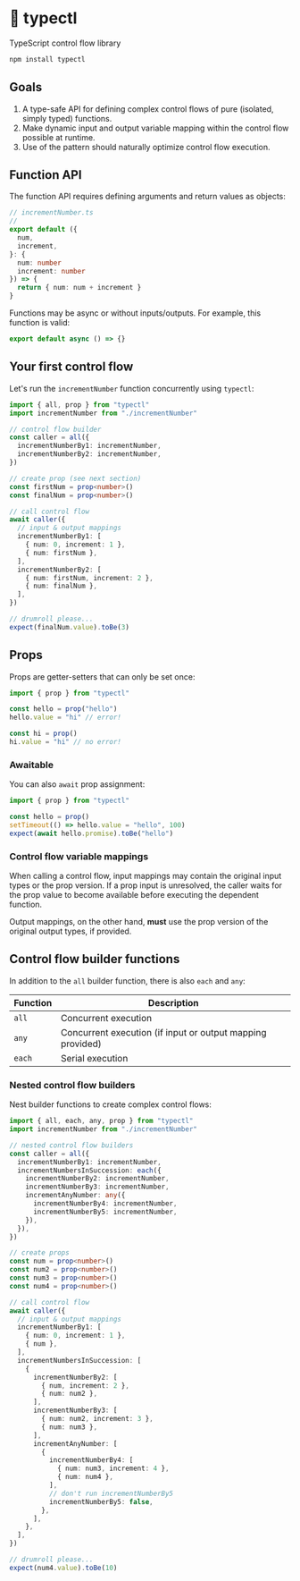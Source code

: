 # 🚰 typectl

TypeScript control flow library

```bash
npm install typectl
```

## Goals

1. A type-safe API for defining complex control flows of pure (isolated, simply typed) functions.
2. Make dynamic input and output variable mapping within the control flow possible at runtime.
3. Use of the pattern should naturally optimize control flow execution.

## Function API

The function API requires defining arguments and return values as objects:

```typescript
// incrementNumber.ts
//
export default ({
  num,
  increment,
}: {
  num: number
  increment: number
}) => {
  return { num: num + increment }
}
```

Functions may be async or without inputs/outputs. For example, this function is valid:

```typescript
export default async () => {}
```

## Your first control flow

Let's run the `incrementNumber` function concurrently using `typectl`:

```typescript
import { all, prop } from "typectl"
import incrementNumber from "./incrementNumber"

// control flow builder
const caller = all({
  incrementNumberBy1: incrementNumber,
  incrementNumberBy2: incrementNumber,
})

// create prop (see next section)
const firstNum = prop<number>()
const finalNum = prop<number>()

// call control flow
await caller({
  // input & output mappings
  incrementNumberBy1: [
    { num: 0, increment: 1 },
    { num: firstNum },
  ],
  incrementNumberBy2: [
    { num: firstNum, increment: 2 },
    { num: finalNum },
  ],
})

// drumroll please...
expect(finalNum.value).toBe(3)
```

## Props

Props are getter-setters that can only be set once:

```typescript
import { prop } from "typectl"

const hello = prop("hello")
hello.value = "hi" // error!

const hi = prop()
hi.value = "hi" // no error!
```

### Awaitable

You can also `await` prop assignment:

```typescript
import { prop } from "typectl"

const hello = prop()
setTimeout(() => hello.value = "hello", 100)
expect(await hello.promise).toBe("hello")
```

### Control flow variable mappings

When calling a control flow, input mappings may contain the original input types or the prop version. If a prop input is unresolved, the caller waits for the prop value to become available before executing the dependent function.

Output mappings, on the other hand, **must** use the prop version of the original output types, if provided.

## Control flow builder functions

In addition to the `all` builder function, there is also `each` and `any`:

| Function | Description |
| --- | --- |
| `all` | Concurrent execution |
| `any` | Concurrent execution (if input or output mapping provided) |
| `each` | Serial execution |

### Nested control flow builders

Nest builder functions to create complex control flows:

```typescript
import { all, each, any, prop } from "typectl"
import incrementNumber from "./incrementNumber"

// nested control flow builders
const caller = all({
  incrementNumberBy1: incrementNumber,
  incrementNumbersInSuccession: each({
    incrementNumberBy2: incrementNumber,
    incrementNumberBy3: incrementNumber,
    incrementAnyNumber: any({
      incrementNumberBy4: incrementNumber,
      incrementNumberBy5: incrementNumber,
    }),
  }),
})

// create props
const num = prop<number>()
const num2 = prop<number>()
const num3 = prop<number>()
const num4 = prop<number>()

// call control flow
await caller({
  // input & output mappings
  incrementNumberBy1: [
    { num: 0, increment: 1 },
    { num },
  ],
  incrementNumbersInSuccession: [
    {
      incrementNumberBy2: [
        { num, increment: 2 },
        { num: num2 },
      ],
      incrementNumberBy3: [
        { num: num2, increment: 3 },
        { num: num3 },
      ],
      incrementAnyNumber: [
        {
          incrementNumberBy4: [
            { num: num3, increment: 4 },
            { num: num4 },
          ],
          // don't run incrementNumberBy5
          incrementNumberBy5: false,
        },
      ],
    },
  ],
})

// drumroll please...
expect(num4.value).toBe(10)
```
